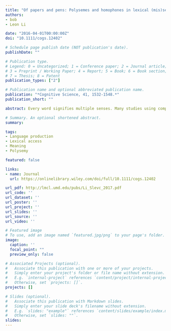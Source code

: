 ```yaml
---
title: "Of papers and pens: Polysemes and homophones in lexical (mis)selection"
authors:
- bob
- Leon Li

date: "2016-04-01T00:00:00Z"
doi: "10.1111/cogs.12402"

# Schedule page publish date (NOT publication's date).
publishDate: ""

# Publication type.
# Legend: 0 = Uncategorized; 1 = Conference paper; 2 = Journal article;
# 3 = Preprint / Working Paper; 4 = Report; 5 = Book; 6 = Book section;
# 7 = Thesis; 8 = Patent
publication_types: ["2"]

# Publication name and optional abbreviated publication name.
publication: "*Cognitive Science, 41, 1532-1548.*"
publication_short: ""

abstract: Every word signifies multiple senses. Many studies using comprehension‐based measures suggest that polysemes’ senses (e.g., paper as in printer paper or term paper) share lexical representations, whereas homophones’ meanings (e.g., pen as in ballpoint pen or pig pen) correspond to distinct lexical representations. Less is known about the lexical representations of polysemes compared to homophones in language production. In this study, speakers named pictures after reading sentence fragments that primed polysemes and homophones either as direct competitors to pictures (i.e., semantic‐competitors), or as indirect‐competitors to pictures (e.g., polysemous senses of semantic competitors, or homophonous meanings of semantic competitors). Polysemes (e.g., paper) elicited equal numbers of intrusions to picture names (e.g., cardboard) compared to in control conditions whether primed as direct competitors (printer paper) or as indirect‐competitors (term paper). This contrasted with the finding that homophones (e.g., pen) elicited more intrusions to picture names (e.g., crayon) compared to in control conditions when primed as direct competitors (ballpoint pen) than when primed as indirect‐competitors (pig pen). These results suggest that polysemes, unlike homophones, are stored and retrieved as unified lexical representations.

# Summary. An optional shortened abstract.
summary:

tags:
- Language production
- Lexical access
- Meaning
- Polysemy

featured: false

links:
- name: Journal
  url: https://onlinelibrary.wiley.com/doi/full/10.1111/cogs.12402

url_pdf: http://lmcl.umd.edu/pubs/Li_Slevc_2017.pdf
url_code: ''
url_dataset: ''
url_poster: ''
url_project: ''
url_slides: ''
url_source: ''
url_video: ''

# Featured image
# To use, add an image named `featured.jpg/png` to your page's folder. 
image:
  caption: ''
  focal_point: ""
  preview_only: false

# Associated Projects (optional).
#   Associate this publication with one or more of your projects.
#   Simply enter your project's folder or file name without extension.
#   E.g. `internal-project` references `content/project/internal-project/index.md`.
#   Otherwise, set `projects: []`.
projects: []

# Slides (optional).
#   Associate this publication with Markdown slides.
#   Simply enter your slide deck's filename without extension.
#   E.g. `slides: "example"` references `content/slides/example/index.md`.
#   Otherwise, set `slides: ""`.
slides:
---
```


